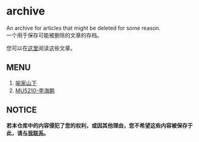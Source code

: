 # archive

An archive for articles that might be deleted for some reason.  
一个用于保存可能被删除的文章的存档。  

您可以在[这里](http://jingfelix.github.io/archive//)阅读这些文章。  

## MENU

1. [喻家山下](http://jingfelix.github.io/archive/shanxia/)
2. [MU5210-李海鹏](https://jingfelix.github.io/archive/lihaipeng/)

## NOTICE

**若本仓库中的内容侵犯了您的权利，或因其他理由，您不希望这些内容被保存于此，请[与我联系](mailto:jingfelix@outlook.com)。**
